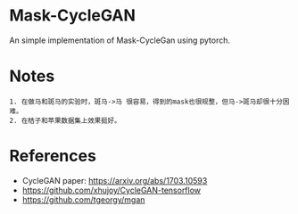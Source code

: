 
# Mask-CycleGAN
An simple implementation of Mask-CycleGan using pytorch.

# Notes
    1. 在做马和斑马的实验时，斑马->马 很容易，得到的mask也很规整，但马->斑马却很十分困难。
    2. 在桔子和苹果数据集上效果挺好。

# References
*   CycleGAN paper: https://arxiv.org/abs/1703.10593
*   https://github.com/xhujoy/CycleGAN-tensorflow 
*   https://github.com/tgeorgy/mgan